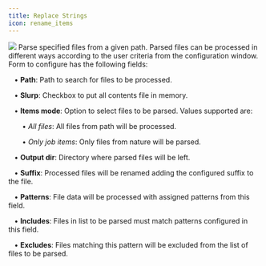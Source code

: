 ```yaml
---
title: Replace Strings
icon: rename_items
---
```


<img src="/static/images/icons/rename_items.png" /> Parse specified files from a given path. Parsed files can be processed in different ways according to the user criteria from the configuration window.  Form to configure has the following fields:<br />

&nbsp; &nbsp;• **Path**: Path to search for files to be processed.

&nbsp; &nbsp;• **Slurp**: Checkbox to put all contents file in memory.

&nbsp; &nbsp;• **Items mode**: Option to select files to be parsed. Values supported are: <br />

&nbsp; &nbsp;&nbsp; &nbsp; • *All files*: All files from path will be processed.<br />

&nbsp; &nbsp;&nbsp; &nbsp; • *Only job items*: Only files from nature will be parsed.<br />



&nbsp; &nbsp;• **Output dir**: Directory where parsed files will be left.

&nbsp; &nbsp;• **Suffix**: Processed files will be renamed adding the configured suffix to the file.

&nbsp; &nbsp;• **Patterns**: File data will be processed with assigned patterns from this field.

&nbsp; &nbsp;• **Includes**: Files in list to be parsed must match patterns configured in this field.

&nbsp; &nbsp;• **Excludes**: Files matching this pattern will be excluded from the list of files to be parsed.

